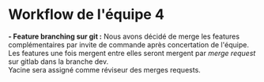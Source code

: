 # Workflow de l'équipe 4

**- Feature branching sur git :**
Nous avons décidé de merge les features complémentaires par invite de commande après concertation de l'équipe. <br>
Les features une fois mergent entre elles seront mergent par *merge request* sur gitlab dans la branche dev. <br>
Yacine sera assigné comme réviseur des merges requests.